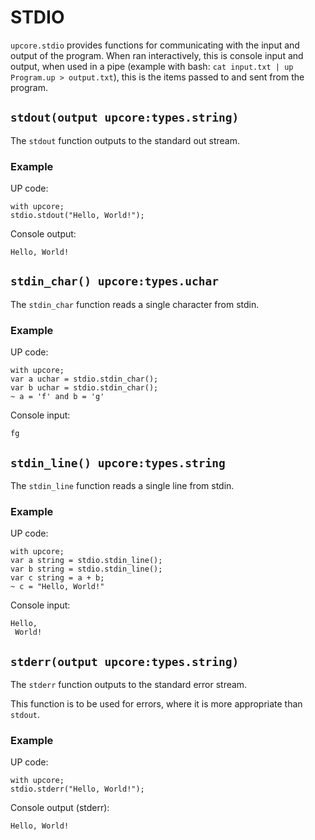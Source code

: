 # STDIO

`upcore.stdio` provides functions for communicating with the input and output of the program. When ran interactively, this is console input and output, when used in a pipe (example with bash: `cat input.txt | up Program.up > output.txt`), this is the items passed to and sent from the program.

## `stdout(output upcore:types.string)`

The `stdout` function outputs to the standard out stream.

### Example

UP code:

```up
with upcore;
stdio.stdout("Hello, World!");
```

Console output:

```
Hello, World!
```

## `stdin_char() upcore:types.uchar`

The `stdin_char` function reads a single character from stdin.

### Example

UP code:

```up
with upcore;
var a uchar = stdio.stdin_char();
var b uchar = stdio.stdin_char();
~ a = 'f' and b = 'g'
```

Console input:

```
fg
```

## `stdin_line() upcore:types.string`

The `stdin_line` function reads a single line from stdin.

### Example

UP code:

```up
with upcore;
var a string = stdio.stdin_line();
var b string = stdio.stdin_line();
var c string = a + b;
~ c = "Hello, World!"
```

Console input:

```
Hello,
 World!
```

## `stderr(output upcore:types.string)`

The `stderr` function outputs to the standard error stream.

This function is to be used for errors, where it is more appropriate than `stdout`.

### Example

UP code:

```up
with upcore;
stdio.stderr("Hello, World!");
```

Console output (stderr):

```
Hello, World!
```